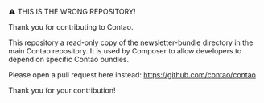 ⚠ THIS IS THE WRONG REPOSITORY!

Thank you for contributing to Contao.

This repository a read-only copy of the newsletter-bundle directory in the main Contao repository. It is used by Composer to allow developers to depend on specific Contao bundles.

Please open a pull request here instead: https://github.com/contao/contao

Thank you for your contribution!
